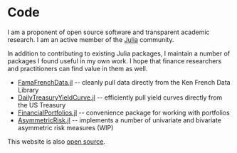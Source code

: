 # Code

I am a proponent of open source software and transparent academic research. I am an active member of the [Julia](https://julialang.org/) community.

In addition to contributing to existing Julia packages, I maintain a number of packages I found useful in my own work. I hope that finance researchers and practitioners can find value in them as well.

 * [FamaFrenchData.jl](https://github.com/tbeason/FamaFrenchData.jl) -- cleanly pull data directly from the Ken French Data Library
 * [DailyTreasuryYieldCurve.jl](https://github.com/tbeason/DailyTreasuryYieldCurve.jl) -- efficiently pull yield curves directly from the US Treasury
 * [FinancialPortfolios.jl](https://github.com/tbeason/FinancialPortfolios.jl) -- convenience package for working with portfolios
 * [AsymmetricRisk.jl](https://github.com/tbeason/AsymmetricRisk.jl) -- implements a number of univariate and bivariate asymmetric risk measures (WIP)

This website is also [open source](https://github.com/tbeason/tbeason.github.io).

